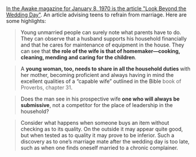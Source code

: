 <a href="https://wol.jw.org/en/wol/d/r1/lp-e/101970001" target="_blank" rel="noopener">In the Awake magazine for January 8, 1970 is the article "Look Beyond the Wedding Day"</a>. An article advising teens to refrain from marriage. Here are some highlights:
<blockquote><span style="caret-color: rgb(41, 41, 41); color: rgb(41, 41, 41); font-family: NotoSans, Arial," arial unicode ms sans-serif font-size: font-style: normal font-variant-caps: font-weight: letter-spacing: orphans: auto text-align: start text-indent: text-transform: none white-space: widows: word-spacing: rgba background-color: rgb text-decoration: display: inline float:>Young unmarried people can surely note what parents have to do. They can observe that a husband supports his household financially and that he cares for maintenance of equipment in the house. They can see that </span><span style="caret-color: rgb(41, 41, 41); color: rgb(41, 41, 41); font-family: NotoSans, Arial," arial unicode ms sans-serif font-size: font-style: normal font-variant-caps: font-weight: letter-spacing: orphans: auto text-align: start text-indent: text-transform: none white-space: widows: word-spacing: rgba background-color: rgb text-decoration: display: inline float:><strong>the role of the wife is that of homemaker—cooking, cleaning, mending and caring for the children</strong></span><span style="caret-color: rgb(41, 41, 41); color: rgb(41, 41, 41); font-family: NotoSans, Arial," arial unicode ms sans-serif font-size: font-style: normal font-variant-caps: font-weight: letter-spacing: orphans: auto text-align: start text-indent: text-transform: none white-space: widows: word-spacing: rgba background-color: rgb text-decoration: display: inline float:>.</span>

</blockquote>
<blockquote><span style="caret-color: rgb(41, 41, 41); color: rgb(41, 41, 41); font-family: NotoSans, Arial," arial unicode ms sans-serif font-size: font-style: normal font-variant-caps: font-weight: letter-spacing: orphans: auto text-align: start text-indent: text-transform: none white-space: widows: word-spacing: rgba background-color: rgb text-decoration: display: inline float:>A </span><span style="caret-color: rgb(41, 41, 41); color: rgb(41, 41, 41); font-family: NotoSans, Arial," arial unicode ms sans-serif font-size: font-style: normal font-variant-caps: font-weight: letter-spacing: orphans: auto text-align: start text-indent: text-transform: none white-space: widows: word-spacing: rgba background-color: rgb text-decoration: display: inline float:><strong>young woman, too, needs to share in all the household duties </strong></span><span style="caret-color: rgb(41, 41, 41); color: rgb(41, 41, 41); font-family: NotoSans, Arial," arial unicode ms sans-serif font-size: font-style: normal font-variant-caps: font-weight: letter-spacing: orphans: auto text-align: start text-indent: text-transform: none white-space: widows: word-spacing: rgba background-color: rgb text-decoration: display: inline float:>with her mother, becoming proficient and always having in mind the excellent qualities of a “capable wife” outlined in the Bible</span><span style="caret-color: rgb(41, 41, 41); color: rgb(41, 41, 41); font-family: NotoSans, Arial," arial unicode ms sans-serif font-size: font-style: normal font-variant-caps: font-weight: letter-spacing: orphans: auto text-align: start text-indent: text-transform: none white-space: widows: word-spacing: rgba background-color: rgb text-decoration: display: inline float:><span class="Apple-converted-space">&nbsp;</span></span>book of Proverbs, chapter&nbsp;31<span style="caret-color: rgb(41, 41, 41); color: rgb(41, 41, 41); font-family: NotoSans, Arial," arial unicode ms sans-serif font-size: font-style: normal font-variant-caps: font-weight: letter-spacing: orphans: auto text-align: start text-indent: text-transform: none white-space: widows: word-spacing: rgba background-color: rgb text-decoration: display: inline float:>.</span>

</blockquote>
<blockquote><span style="caret-color: rgb(41, 41, 41); color: rgb(41, 41, 41); font-family: NotoSans, Arial," arial unicode ms sans-serif font-size: font-style: normal font-variant-caps: font-weight: letter-spacing: orphans: auto text-align: start text-indent: text-transform: none white-space: widows: word-spacing: rgba background-color: rgb text-decoration: display: inline float:>Does the man see in his prospective wife </span><span style="caret-color: rgb(41, 41, 41); color: rgb(41, 41, 41); font-family: NotoSans, Arial," arial unicode ms sans-serif font-size: font-style: normal font-variant-caps: font-weight: letter-spacing: orphans: auto text-align: start text-indent: text-transform: none white-space: widows: word-spacing: rgba background-color: rgb text-decoration: display: inline float:><strong>one who will always be submissive</strong></span><span style="caret-color: rgb(41, 41, 41); color: rgb(41, 41, 41); font-family: NotoSans, Arial," arial unicode ms sans-serif font-size: font-style: normal font-variant-caps: font-weight: letter-spacing: orphans: auto text-align: start text-indent: text-transform: none white-space: widows: word-spacing: rgba background-color: rgb text-decoration: display: inline float:>, not a competitor for the place of leadership in the household?</span>

</blockquote>
<blockquote><span style="caret-color: rgb(41, 41, 41); color: rgb(41, 41, 41); font-family: NotoSans, Arial," arial unicode ms sans-serif font-size: font-style: normal font-variant-caps: font-weight: letter-spacing: orphans: auto text-align: start text-indent: text-transform: none white-space: widows: word-spacing: rgba background-color: rgb text-decoration: display: inline float:>Consider what happens when someone buys an item without checking as to its quality. On the outside it may appear quite good, but when tested as to quality it may prove to be inferior. Such a discovery as to one’s marriage mate after the wedding day is too late, such as when one finds oneself married to a chronic complainer.</span>

</blockquote>

